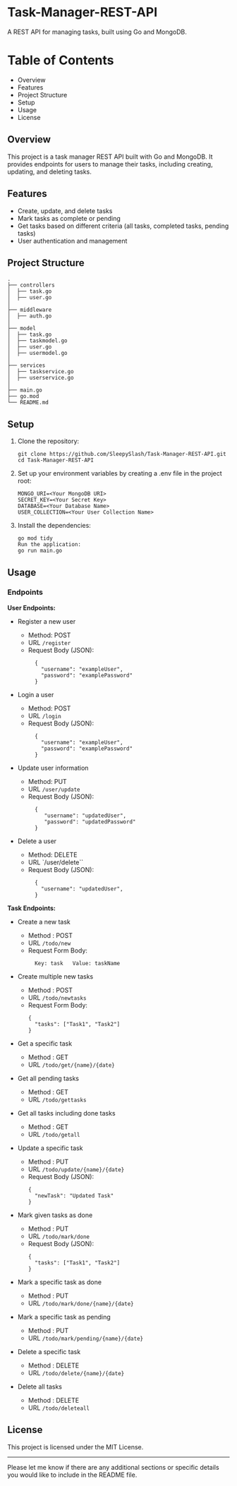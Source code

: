 # Task-Manager-REST-API

A REST API for managing tasks, built using Go and MongoDB.

# Table of Contents

- Overview
- Features
- Project Structure
- Setup
- Usage
- License

## Overview

This project is a task manager REST API built with Go and MongoDB. It provides endpoints for users to manage their tasks, including creating, updating, and deleting tasks.

## Features

- Create, update, and delete tasks
- Mark tasks as complete or pending
- Get tasks based on different criteria (all tasks, completed tasks, pending tasks)
- User authentication and management

## Project Structure

    .
    ├── controllers
    │  ├── task.go
    │  ├── user.go
    │
    ├── middleware
    │  ├── auth.go
    │
    ├── model
    │  ├── task.go
    │  ├── taskmodel.go
    │  ├── user.go
    │  ├── usermodel.go
    │
    ├── services
    │  ├── taskservice.go
    │  ├── userservice.go
    │
    ├── main.go
    ├── go.mod
    └── README.md

## Setup

1.  Clone the repository:

    ```
    git clone https://github.com/SleepySlash/Task-Manager-REST-API.git
    cd Task-Manager-REST-API
    ```

2.  Set up your environment variables by creating a .env file in the project root:

    ```
    MONGO_URI=<Your MongoDB URI>
    SECRET_KEY=<Your Secret Key>
    DATABASE=<Your Database Name>
    USER_COLLECTION=<Your User Collection Name>
    ```

3.  Install the dependencies:

    ```
    go mod tidy
    Run the application:
    go run main.go
    ```

## Usage

### Endpoints

**User Endpoints:**

* Register a new user

  - Method: POST
  - URL `/register`
  - Request Body (JSON):
    ```
      {
        "username": "exampleUser",
        "password": "examplePassword"
      }
    ```

* Login a user

  - Method: POST
  - URL `/login`
  - Request Body (JSON):
    ```
      {
        "username": "exampleUser",
        "password": "examplePassword"
      }
    ```

* Update user information

  - Method: PUT
  - URL `/user/update`
  - Request Body (JSON):
    ```
      {
         "username": "updatedUser",
         "password": "updatedPassword"
      }
    ```

* Delete a user
  - Method: DELETE
  - URL `/user/delete``
  - Request Body (JSON):
    ```
      {
        "username": "updatedUser",
      }
    ```

**Task Endpoints:**

* Create a new task
  - Method : POST
  - URL `/todo/new`
  - Request Form Body:
    ```
      Key: task   Value: taskName
    ```

* Create multiple new tasks
  - Method : POST
  - URL `/todo/newtasks`
  - Request Form Body:
    ```
    {
      "tasks": ["Task1", "Task2"]
    }
    ```

* Get a specific task

  - Method : GET
  - URL `/todo/get/{name}/{date}`

* Get all pending tasks

  - Method : GET
  - URL `/todo/gettasks`

* Get all tasks including done tasks

  - Method : GET
  - URL `/todo/getall`

* Update a specific task
  - Method : PUT
  - URL `/todo/update/{name}/{date}`
  - Request Body (JSON):
    ```
    {
      "newTask": "Updated Task"
    }
    ```

* Mark given tasks as done
  - Method : PUT
  - URL `/todo/mark/done`
  - Request Body (JSON):
    ```
    {
      "tasks": ["Task1", "Task2"]
    }
    ```
    
* Mark a specific task as done

  - Method : PUT
  - URL `/todo/mark/done/{name}/{date}`

* Mark a specific task as pending

  - Method : PUT
  - URL `/todo/mark/pending/{name}/{date}`

* Delete a specific task

  - Method : DELETE
  - URL `/todo/delete/{name}/{date}`

* Delete all tasks
  - Method : DELETE
  - URL `/todo/deleteall`

## License

This project is licensed under the MIT License.

---

Please let me know if there are any additional sections or specific details you would like to include in the README file.
